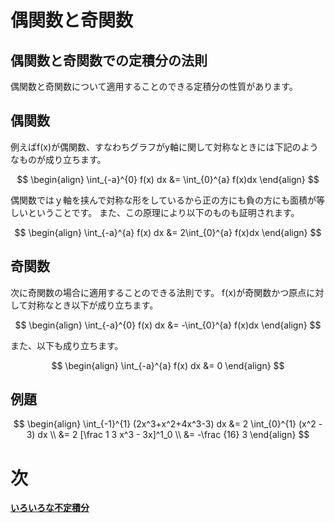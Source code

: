 # 偶関数と奇関数
## 偶関数と奇関数での定積分の法則
偶関数と奇関数について適用することのできる定積分の性質があります。

## 偶関数
例えばf(x)が偶関数、すなわちグラフがy軸に関して対称なときには下記のようなものが成り立ちます。

$$
\begin{align}
\int_{-a}^{0} f(x) dx &= \int_{0}^{a} f(x)dx
\end{align}
$$

偶関数ではｙ軸を挟んで対称な形をしているから正の方にも負の方にも面積が等しいということです。
また、この原理により以下のものも証明されます。

$$
\begin{align}
\int_{-a}^{a} f(x) dx &= 2\int_{0}^{a} f(x)dx
\end{align}
$$

## 奇関数
次に奇関数の場合に適用することのできる法則です。
f(x)が奇関数かつ原点に対して対称なとき以下が成り立ちます。

$$
\begin{align}
\int_{-a}^{0} f(x) dx &= -\int_{0}^{a} f(x)dx
\end{align}
$$

また、以下も成り立ちます。

$$
\begin{align}
\int_{-a}^{a} f(x) dx &= 0
\end{align}
$$

## 例題
$$
\begin{align}
\int_{-1}^{1} (2x^3+x^2+4x^3-3) dx &= 2 \int_{0}^{1} (x^2 - 3) dx \\
&= 2 [\frac 1 3 x^3 - 3x]^1_0 \\
&= -\frac {16} 3
\end{align}
$$


# 次

**[いろいろな不定積分](./no06.md)**